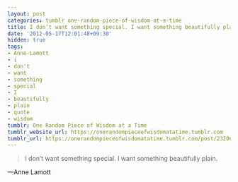 ```yaml
---
layout: post
categories: tumblr one-random-piece-of-wisdom-at-a-time
title: I don’t want something special. I want something beautifully plain.
date: '2012-05-17T12:01:48+09:30'
hidden: true
tags:
- Anne-Lamott
- i
- don't
- want
- something
- special
- I
- beautifully
- plain
- quote
- wisdom
tumblr: One Random Piece of Wisdom at a Time
tumblr_website_url: https://onerandompieceofwisdomatatime.tumblr.com
tumblr_url: https://onerandompieceofwisdomatatime.tumblr.com/post/23206765547/i-dont-want-something-special-i-want-something
---
```

> I don’t want something special. I want something beautifully plain.

—Anne Lamott
